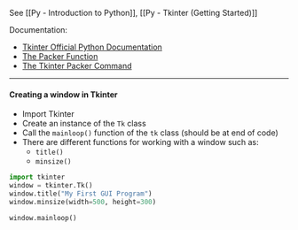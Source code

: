 See [[Py - Introduction to Python]], [[Py - Tkinter (Getting Started)]]

Documentation:
* [Tkinter Official Python Documentation](https://docs.python.org/3/library/tk.html)
* [The Packer Function](https://docs.python.org/3/library/tkinter.html#the-packer)
* [The Tkinter Packer Command](https://tcl.tk/man/tcl8.6/TkCmd/pack.htm) 

---
#### Creating a window in Tkinter
* Import Tkinter
* Create an instance of the `Tk` class
* Call the `mainloop()` function of the `tk` class (should be at end of code)
* There are different functions for working with a window such as:
	* `title()`
	* `minsize()`
```Python
import tkinter
window = tkinter.Tk()
window.title("My First GUI Program")
window.minsize(width=500, height=300)

window.mainloop()
```
